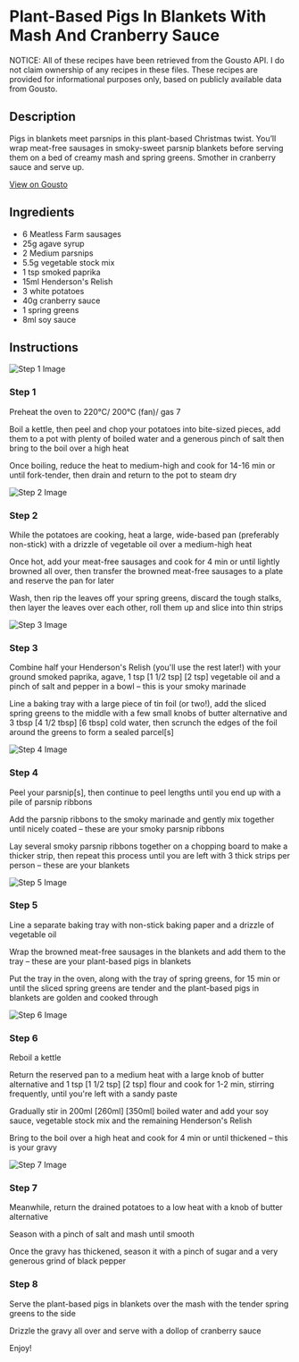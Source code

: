 # Plant-Based Pigs In Blankets With Mash And Cranberry Sauce

NOTICE: All of these recipes have been retrieved from the Gousto API. I do not claim ownership of any recipes in these files. These recipes are provided for informational purposes only, based on publicly available data from Gousto.

## Description

Pigs in blankets meet parsnips in this plant-based Christmas twist. You’ll wrap meat-free sausages in smoky-sweet parsnip blankets before serving them on a bed of creamy mash and spring greens. Smother in cranberry sauce and serve up.


[View on Gousto](https://www.gousto.co.uk/recipes/cookbook/plant-based-pigs-in-blankets-with-mash-gravy-and-cranberry-sauce)

## Ingredients

- 6 Meatless Farm sausages
- 25g agave syrup
- 2 Medium parsnips
- 5.5g vegetable stock mix
- 1 tsp smoked paprika
- 15ml Henderson's Relish
- 3 white potatoes
- 40g cranberry sauce
- 1 spring greens
- 8ml soy sauce

## Instructions

![Step 1 Image](https://production-media.gousto.co.uk/cms/recipe-step-image/step-1-1635847887618-x200.jpg)

### Step 1

Preheat the oven to 220°C/ 200°C (fan)/ gas 7

Boil a kettle, then peel and chop your potatoes into bite-sized pieces, add them to a pot with plenty of boiled water and a generous pinch of salt then bring to the boil over a high heat

Once boiling, reduce the heat to medium-high and cook for 14-16 min or until fork-tender, then drain and return to the pot to steam dry

![Step 2 Image](https://production-media.gousto.co.uk/cms/recipe-step-image/step-2-1635847910472-x200.jpg)

### Step 2

While the potatoes are cooking, heat a large, wide-based pan (preferably non-stick) with a drizzle of vegetable oil over a medium-high heat

Once hot, add your meat-free sausages and cook for 4 min or until lightly browned all over, then transfer the browned meat-free sausages to a plate and reserve the pan for later

Wash, then rip the leaves off your spring greens, discard the tough stalks, then layer the leaves over each other, roll them up and slice into thin strips

![Step 3 Image](https://production-media.gousto.co.uk/cms/recipe-step-image/step-3-1635847933538-x200.jpg)

### Step 3

Combine half your Henderson's Relish (you'll use the rest later!) with your ground smoked paprika, agave, 1 tsp <span class="text-purple">[1 1/2 tsp] </span><span class="text-danger">[2 tsp]</span> vegetable oil and a pinch of salt and pepper in a bowl – this is your smoky marinade

Line a baking tray with a large piece of tin foil (or two!), add the sliced spring greens to the middle with a few small knobs of butter alternative and 3 tbsp<span class="text-purple"> [4 1/2 tbsp] </span><span class="text-danger">[6 tbsp]</span> cold water, then scrunch the edges of the foil around the greens to form a sealed parcel[s]

![Step 4 Image](https://production-media.gousto.co.uk/cms/recipe-step-image/step-4-1635848002738-x200.jpg)

### Step 4

Peel your parsnip[s], then continue to peel lengths until you end up with a pile of parsnip ribbons

Add the parsnip ribbons to the smoky marinade and gently mix together until nicely coated – these are your smoky parsnip ribbons

Lay several smoky parsnip ribbons together on a chopping board to make a thicker strip, then repeat this process until you are left with 3 thick strips per person – these are your blankets

![Step 5 Image](https://production-media.gousto.co.uk/cms/recipe-step-image/step-5-1635848043845-x200.jpg)

### Step 5

Line a separate baking tray with non-stick baking paper and a drizzle of vegetable oil

Wrap the browned meat-free sausages in the blankets and add them to the tray – these are your plant-based pigs in blankets

Put the tray in the oven, along with the tray of spring greens, for 15 min or until the sliced spring greens are tender and the plant-based pigs in blankets are golden and cooked through

![Step 6 Image](https://production-media.gousto.co.uk/cms/recipe-step-image/step-6-1635848081622-x200.jpg)

### Step 6

Reboil a kettle

Return the reserved pan to a medium heat with a large knob of butter alternative and 1 tsp <span class="text-purple">[1 1/2 tsp]</span> <span class="text-danger">[2 tsp]</span> flour and cook for 1-2 min, stirring frequently, until you're left with a sandy paste

Gradually stir in 200ml <span class="text-purple">[260ml]</span> <span class="text-danger">[350ml]</span> boiled water and add your soy sauce, vegetable stock mix and the remaining Henderson's Relish

Bring to the boil over a high heat and cook for 4 min or until thickened – this is your gravy

![Step 7 Image](https://production-media.gousto.co.uk/cms/recipe-step-image/step-7-1635848098002-x200.jpg)

### Step 7

Meanwhile, return the drained potatoes to a low heat with a knob of butter alternative

Season with a pinch of salt and mash until smooth

Once the gravy has thickened, season it with a pinch of sugar and a very generous grind of black pepper

### Step 8

Serve the plant-based pigs in blankets over the mash with the tender spring greens to the side

Drizzle the gravy all over and serve with a dollop of cranberry sauce

Enjoy!

